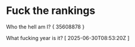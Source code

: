 # Fuck the rankings

Who the hell am I?
{ 35608878 }

What fucking year is it?
[ 2025-06-30T08:53:20Z ]
